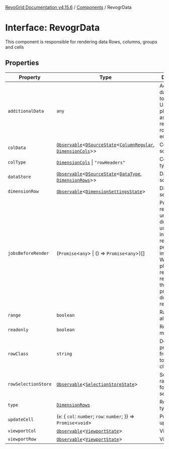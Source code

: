 [RevoGrid Documentation v4.15.6](README.md) / [Components](Namespace.Components.md) / RevogrData

# Interface: RevogrData

This component is responsible for rendering data
Rows, columns, groups and cells

## Properties

| Property | Type | Description | Defined in |
| ------ | ------ | ------ | ------ |
| `additionalData` | `any` | Additional data to pass to renderer Used in plugins such as vue or react to pass root app entity to cells | [src/components.d.ts:330](https://github.com/revolist/revogrid/blob/8ab186c1ae2faee97d25784acff6dbf4187524f8/src/components.d.ts#L330) |
| `colData` | [`Observable`](TypeAlias.Observable.md)\<[`DSourceState`](TypeAlias.DSourceState.md)\<[`ColumnRegular`](Interface.ColumnRegular.md), [`DimensionCols`](TypeAlias.DimensionCols.md)\>\> | Column source | [src/components.d.ts:334](https://github.com/revolist/revogrid/blob/8ab186c1ae2faee97d25784acff6dbf4187524f8/src/components.d.ts#L334) |
| `colType` | [`DimensionCols`](TypeAlias.DimensionCols.md) \| `"rowHeaders"` | Column data type | [src/components.d.ts:338](https://github.com/revolist/revogrid/blob/8ab186c1ae2faee97d25784acff6dbf4187524f8/src/components.d.ts#L338) |
| `dataStore` | [`Observable`](TypeAlias.Observable.md)\<[`DSourceState`](TypeAlias.DSourceState.md)\<[`DataType`](TypeAlias.DataType.md), [`DimensionRows`](TypeAlias.DimensionRows.md)\>\> | Data rows source | [src/components.d.ts:342](https://github.com/revolist/revogrid/blob/8ab186c1ae2faee97d25784acff6dbf4187524f8/src/components.d.ts#L342) |
| `dimensionRow` | [`Observable`](TypeAlias.Observable.md)\<[`DimensionSettingsState`](Interface.DimensionSettingsState.md)\> | Dimension settings Y | [src/components.d.ts:346](https://github.com/revolist/revogrid/blob/8ab186c1ae2faee97d25784acff6dbf4187524f8/src/components.d.ts#L346) |
| `jobsBeforeRender` | (`Promise`\<`any`\> \| () => `Promise`\<`any`\>)[] | Prevent rendering until job is done. Can be used for initial rendering performance improvement. When several plugins require initial rendering this will prevent double initial rendering. | [src/components.d.ts:350](https://github.com/revolist/revogrid/blob/8ab186c1ae2faee97d25784acff6dbf4187524f8/src/components.d.ts#L350) |
| `range` | `boolean` | Range allowed | [src/components.d.ts:354](https://github.com/revolist/revogrid/blob/8ab186c1ae2faee97d25784acff6dbf4187524f8/src/components.d.ts#L354) |
| `readonly` | `boolean` | Readonly mode | [src/components.d.ts:358](https://github.com/revolist/revogrid/blob/8ab186c1ae2faee97d25784acff6dbf4187524f8/src/components.d.ts#L358) |
| `rowClass` | `string` | Defines property from which to read row class | [src/components.d.ts:362](https://github.com/revolist/revogrid/blob/8ab186c1ae2faee97d25784acff6dbf4187524f8/src/components.d.ts#L362) |
| `rowSelectionStore` | [`Observable`](TypeAlias.Observable.md)\<[`SelectionStoreState`](TypeAlias.SelectionStoreState.md)\> | Selection, range, focus for row selection | [src/components.d.ts:366](https://github.com/revolist/revogrid/blob/8ab186c1ae2faee97d25784acff6dbf4187524f8/src/components.d.ts#L366) |
| `type` | [`DimensionRows`](TypeAlias.DimensionRows.md) | Row data type | [src/components.d.ts:370](https://github.com/revolist/revogrid/blob/8ab186c1ae2faee97d25784acff6dbf4187524f8/src/components.d.ts#L370) |
| `updateCell` | (`e`: \{ `col`: `number`; `row`: `number`; \}) => `Promise`\<`void`\> | Pointed cell update. | [src/components.d.ts:374](https://github.com/revolist/revogrid/blob/8ab186c1ae2faee97d25784acff6dbf4187524f8/src/components.d.ts#L374) |
| `viewportCol` | [`Observable`](TypeAlias.Observable.md)\<[`ViewportState`](Interface.ViewportState.md)\> | Viewport X | [src/components.d.ts:378](https://github.com/revolist/revogrid/blob/8ab186c1ae2faee97d25784acff6dbf4187524f8/src/components.d.ts#L378) |
| `viewportRow` | [`Observable`](TypeAlias.Observable.md)\<[`ViewportState`](Interface.ViewportState.md)\> | Viewport Y | [src/components.d.ts:382](https://github.com/revolist/revogrid/blob/8ab186c1ae2faee97d25784acff6dbf4187524f8/src/components.d.ts#L382) |
